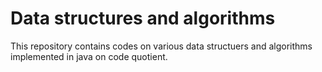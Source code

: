 # Data structures and algorithms
This repository contains codes on various data structuers and algorithms implemented in java on code quotient.
